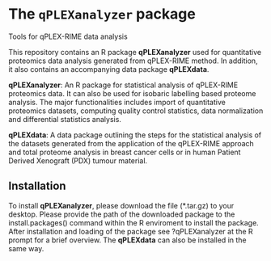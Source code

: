 # The `qPLEXanalyzer` package

Tools for qPLEX-RIME data analysis

This repository contains an R package **qPLEXanalyzer**  used for quantitative proteomics data analysis generated from qPLEX-RIME method. In addition, it also contains an accompanying data package **qPLEXdata**.

**qPLEXanalyzer**: An R package for statistical analysis of qPLEX-RIME proteomics data. It can also be used for isobaric labelling based proteome analysis. The major functionalities includes import of quantitative proteomics datasets, computing quality control statistics, data normalization and differential statistics analysis.

**qPLEXdata**: A data package outlining the steps for the statistical analysis of the datasets generated from the application of the qPLEX-RIME approach and total proteome analysis in breast cancer cells or in human Patient Derived Xenograft (PDX) tumour material.

## Installation

To install **qPLEXanalyzer**, please download the file (*.tar.gz) to your desktop. Please provide the path of the downloaded package to the install.packages() command within the R enviroment to install the package. After installation and loading of the package see ?qPLEXanalyzer at the R prompt for a brief overview. The **qPLEXdata** can also be installed in the same way.
